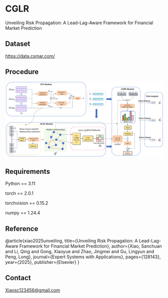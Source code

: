# CGLR

Unveiling Risk Propagation: A Lead-Lag-Aware Framework for Financial Market Prediction

## Dataset
https://data.csmar.com/

## Procedure
![Image text](https://github.com/Xsc-Swufe/CGLR/blob/main/CGLR_main/workflows.png)

## Requirements

Python == 3.11  

torch == 2.0.1 

torchvision == 0.15.2  

numpy == 1.24.4  

## Reference

@article{xiao2025unveiling,
  title={Unveiling Risk Propagation: A Lead-Lag-Aware Framework for Financial Market Prediction},
  author={Xiao, Sanchuan and Li, Qing and Gong, Xiaoyue and Zhao, Jingmei and Gu, Lingyun and Peng, Long},
  journal={Expert Systems with Applications},
  pages={128143},
  year={2025},
  publisher={Elsevier}
}

## Contact
Xiaosc123456@gmail.com
